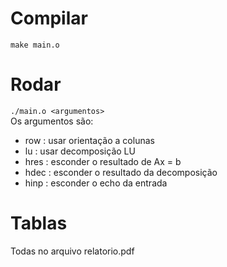 # Compilar
`make main.o`

# Rodar
`./main.o <argumentos>`  
Os argumentos são:
- row : usar orientação a colunas
- lu : usar decomposição LU
- hres : esconder o resultado de Ax = b
- hdec : esconder o resultado da decomposição
- hinp : esconder o echo da entrada

# Tablas
Todas no arquivo relatorio.pdf
